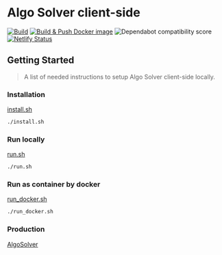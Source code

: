 # Algo Solver client-side
  [![Build](https://github.com/AlgoSolver/client/actions/workflows/Build.yml/badge.svg?branch=main)](https://github.com/AlgoSolver/client/actions/workflows/Build.yml)  [![Build & Push Docker image](https://github.com/AlgoSolver/client/actions/workflows/docker.yml/badge.svg)](https://github.com/AlgoSolver/client/actions/workflows/docker.yml) ![Dependabot compatibility score](https://dependabot-badges.githubapp.com/badges/compatibility_score?dependency-name=marked&package-manager=npm_and_yarn&previous-version=1.2.7&new-version=2.0.0) [![Netlify Status](https://api.netlify.com/api/v1/badges/a20c7e6b-3f00-4b9f-ab89-e69142b15f08/deploy-status)](https://app.netlify.com/sites/algosolver/deploys)
## Getting Started
> A list of needed instructions to setup Algo Solver client-side locally.

### Installation
[install.sh](https://github.com/AlgoSolver/client/blob/main/scripts/install.sh)
```sh
./install.sh
```
### Run locally
[run.sh](https://github.com/AlgoSolver/client/blob/main/scripts/run.sh)
```sh
./run.sh
```
### Run as container by docker
[run_docker.sh](https://github.com/AlgoSolver/client/blob/main/scripts/run_docker.sh)
```sh
./run_docker.sh
```
### Production
  [AlgoSolver](https://algosolver.tech/) 

